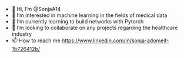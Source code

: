 - 👋 Hi, I’m @SonjaA14
- 👀 I’m interested in machine learning in the fields of medical data
- 🌱 I’m currently learning to build networks with Pytorch
- 💞️ I’m looking to collaborate on any projects regarding the healthcare industry
- 📫 How to reach me https://www.linkedin.com/in/sonja-adomeit-1b726412b/

<!---
SonjaA14/SonjaA14 is a ✨ special ✨ repository because its `README.md` (this file) appears on your GitHub profile.
You can click the Preview link to take a look at your changes.
--->
